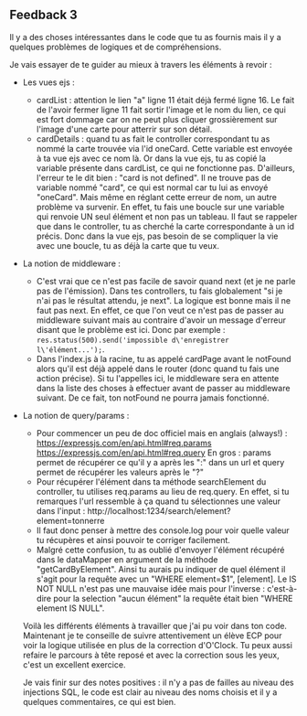 ## Feedback 3

Il y a des choses intéressantes dans le code que tu as fournis mais il y a quelques problèmes de logiques et de compréhensions. 

Je vais essayer de te guider au mieux à travers les éléments à revoir :

- Les vues ejs : 
  - cardList : attention le lien "a" ligne 11 était déjà fermé ligne 16. Le fait de l'avoir fermer ligne 11 fait sortir l'image et le nom du lien, ce qui est fort dommage car on ne peut plus cliquer grossièrement sur l'image d'une carte pour atterrir sur son détail.
  - cardDetails : quand tu as fait le controller correspondant tu as nommé la carte trouvée via l'id oneCard. Cette variable est envoyée à ta vue ejs avec ce nom là. Or dans la vue ejs, tu as copié la variable présente dans cardList, ce qui ne fonctionne pas. D'ailleurs, l'erreur te le dit bien : "card is not defined". Il ne trouve pas de variable nommé "card", ce qui est normal car tu lui as envoyé "oneCard". Mais même en réglant cette erreur de nom, un autre problème va survenir.
  En effet, tu fais une boucle sur une variable qui renvoie UN seul élément et non pas un tableau. Il faut se rappeler que dans le controller, tu as cherché la carte correspondante à un id précis. Donc dans la vue ejs, pas besoin de se compliquer la vie avec une boucle, tu as déjà la carte que tu veux. 

- La notion de middleware : 
  - C'est vrai que ce n'est pas facile de savoir quand next (et je ne parle pas de l'émission). Dans tes controllers, tu fais globalement "si je n'ai pas le résultat attendu, je next". La logique est bonne mais il ne faut pas next. En effet, ce que l'on veut ce n'est pas de passer au middleware suivant mais au contraire d'avoir un message d'erreur disant que le problème est ici. Donc par exemple : `res.status(500).send('impossible d\'enregistrer l\'élément...');`.
  - Dans l'index.js à la racine, tu as appelé cardPage avant le notFound alors qu'il est déjà appelé dans le router (donc quand tu fais une action précise). Si tu l'appelles ici, le middleware sera en attente dans la liste des choses à effectuer avant de passer au middleware suivant. De ce fait, ton notFound ne pourra jamais fonctionné.

- La notion de query/params : 
  - Pour commencer un peu de doc officiel mais en anglais (always!) : https://expressjs.com/en/api.html#req.params
  https://expressjs.com/en/api.html#req.query
  En gros : params permet de récupérer ce qu'il y a après les ":" dans un url et query permet de récupérer les valeurs après le "?"
  - Pour récupérer l'élément dans ta méthode searchElement du controller, tu utilises req.params au lieu de req.query. En effet, si tu remarques l'url ressemble à ça quand tu sélectionnes une valeur dans l'input : http://localhost:1234/search/element?element=tonnerre
  - Il faut donc penser à mettre des console.log pour voir quelle valeur tu récupères et ainsi pouvoir te corriger facilement.
  - Malgré cette confusion, tu as oublié d'envoyer l'élément récupéré dans le dataMapper en argument de la méthode "getCardByElement". Ainsi tu aurais pu indiquer de quel élément il s'agit pour la requête avec un "WHERE element=$1", [element]. Le IS NOT NULL n'est pas une mauvaise idée mais pour l'inverse : c'est-à-dire pour la selection "aucun élément" la requête était bien "WHERE element IS NULL".

  Voilà les différents éléments à travailler que j'ai pu voir dans ton code. Maintenant je te conseille de suivre attentivement un élève ECP pour voir la logique utilisée en plus de la correction d'O'Clock. Tu peux aussi refaire le parcours à tête reposé et avec la correction sous les yeux, c'est un excellent exercice.

  Je vais finir sur des notes positives : il n'y a pas de failles au niveau des injections SQL, le code est clair au niveau des noms choisis et il y a quelques commentaires, ce qui est bien.
